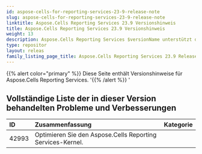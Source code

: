 ```yaml
---
id: aspose-cells-for-reporting-services-23-9-release-note
slug: aspose-cells-for-reporting-services-23-9-release-note
linktitle: Aspose.Cells Reporting Services 23.9 Versionshinweis
title: Aspose.Cells Reporting Services 23.9 Versionshinweis
weight: 13
description: Aspose.Cells Reporting Services $versionName unterstützt das Rendern in Arten von Formatberichten. z. B. Xlsx, Pdf, Json, Docx, Pptx, Html, Svg, Ods, Png und so weiter
type: repositor
layout: releas
family_listing_page_title: Aspose.Cells Reporting Services 23.9 Release Note
---
```

{{% alert color="primary" %}} 
Diese Seite enthält Versionshinweise für Aspose.Cells Reporting Services.
'{{% /alert %}} '
##  **Vollständige Liste der in dieser Version behandelten Probleme und Verbesserungen**

|**ID**|**Zusammenfassung**|**Kategorie**|
| :- | :- | :- |
| 42993 | Optimieren Sie den Aspose.Cells Reporting Services-Kernel.|
